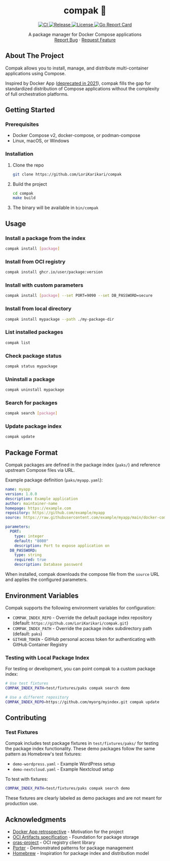 <a id="readme-top"></a>

<br />
<div align="center">
  <h1 align="center">compak 🎒</h1>

  <p align="center">
    <a href="https://github.com/LoriKarikari/compak/actions/workflows/ci.yml">
      <img src="https://github.com/LoriKarikari/compak/actions/workflows/ci.yml/badge.svg" alt="CI">
    </a>
    <a href="https://github.com/LoriKarikari/compak/releases">
      <img src="https://img.shields.io/github/v/release/LoriKarikari/compak" alt="Release">
    </a>
    <a href="https://github.com/LoriKarikari/compak/blob/main/LICENSE">
      <img src="https://img.shields.io/github/license/LoriKarikari/compak" alt="License">
    </a>
    <a href="https://goreportcard.com/report/github.com/LoriKarikari/compak">
      <img src="https://goreportcard.com/badge/github.com/LoriKarikari/compak" alt="Go Report Card">
    </a>
  </p>

  <p align="center">
    A package manager for Docker Compose applications
    <!-- <br />
    <a href="https://github.com/LoriKarikari/compak"><strong>Explore the docs »</strong></a>
    <br /> -->
    <br />
    <a href="https://github.com/LoriKarikari/compak/issues/new?labels=bug">Report Bug</a>
    ·
    <a href="https://github.com/LoriKarikari/compak/issues/new?labels=enhancement">Request Feature</a>
  </p>
</div>


## About The Project

Compak allows you to install, manage, and distribute multi-container applications using Compose.

Inspired by Docker App ([deprecated in 2021](https://github.com/docker/roadmap/issues/209)), compak fills the gap for standardized distribution of Compose applications without the complexity of full orchestration platforms.


## Getting Started

### Prerequisites

* Docker Compose v2, docker-compose, or podman-compose
* Linux, macOS, or Windows

### Installation

1. Clone the repo
   ```bash
   git clone https://github.com/LoriKarikari/compak
   ```
2. Build the project
   ```bash
   cd compak
   make build
   ```
3. The binary will be available in `bin/compak`

## Usage

### Install a package from the index

```bash
compak install [package]
```

### Install from OCI registry

```bash
compak install ghcr.io/user/package:version
```

### Install with custom parameters

```bash
compak install [package] --set PORT=9090 --set DB_PASSWORD=secure
```

### Install from local directory

```bash
compak install mypackage --path ./my-package-dir
```

### List installed packages

```bash
compak list
```

### Check package status

```bash
compak status mypackage
```

### Uninstall a package

```bash
compak uninstall mypackage
```

### Search for packages

```bash
compak search [package]
```

### Update package index

```bash
compak update
```

## Package Format

Compak packages are defined in the package index (`paks/`) and reference upstream Compose files via URL.

Example package definition (`paks/myapp.yaml`):
```yaml
name: myapp
version: 1.0.0
description: Example application
author: maintainer-name
homepage: https://example.com
repository: https://github.com/example/myapp
source: https://raw.githubusercontent.com/example/myapp/main/docker-compose.yml

parameters:
  PORT:
    type: integer
    default: "8080"
    description: Port to expose application on
  DB_PASSWORD:
    type: string
    required: true
    description: Database password
```

When installed, compak downloads the compose file from the `source` URL and applies the configured parameters.

## Environment Variables

Compak supports the following environment variables for configuration:

* `COMPAK_INDEX_REPO` - Override the default package index repository (default: `https://github.com/LoriKarikari/compak.git`)
* `COMPAK_INDEX_PATH` - Override the package index subdirectory path (default: `paks`)
* `GITHUB_TOKEN` - GitHub personal access token for authenticating with GitHub Container Registry

### Testing with Local Package Index

For testing or development, you can point compak to a custom package index:

```bash
# Use test fixtures
COMPAK_INDEX_PATH=test/fixtures/paks compak search demo

# Use a different repository
COMPAK_INDEX_REPO=https://github.com/myorg/myindex.git compak update
```

## Contributing

### Test Fixtures

Compak includes test package fixtures in `test/fixtures/paks/` for testing the package index functionality. These demo packages follow the same pattern as Homebrew's test fixtures:

* `demo-wordpress.yaml` - Example WordPress setup
* `demo-nextcloud.yaml` - Example Nextcloud setup

To test with fixtures:

```bash
COMPAK_INDEX_PATH=test/fixtures/paks compak search demo
```

These fixtures are clearly labeled as demo packages and are not meant for production use.

## Acknowledgments

* [Docker App retrospective](https://github.com/docker/roadmap/issues/209) - Motivation for the project
* [OCI Artifacts specification](https://github.com/opencontainers/artifacts) - Foundation for package storage
* [oras-project](https://github.com/oras-project/oras-go) - OCI registry client library
* [Porter](https://github.com/getporter/porter) - Demonstrated patterns for package management
* [Homebrew](https://brew.sh) - Inspiration for package index and distribution model